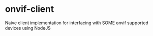 # onvif-client

Naive client implementation for interfacing with SOME onvif supported devices using NodeJS
